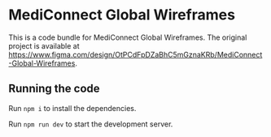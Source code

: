 
  # MediConnect Global Wireframes

  This is a code bundle for MediConnect Global Wireframes. The original project is available at https://www.figma.com/design/OtPCdFpDZaBhC5mGznaKRb/MediConnect-Global-Wireframes.

  ## Running the code

  Run `npm i` to install the dependencies.

  Run `npm run dev` to start the development server.
  
